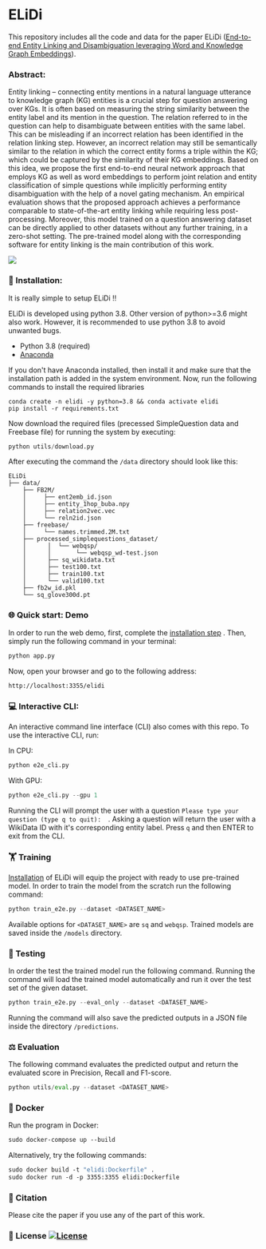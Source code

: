 # ELiDi  
This repository includes all the code and data for the paper ELiDi ([End-to-end Entity Linking and Disambiguation leveraging Word and Knowledge Graph Embeddings](https://openreview.net/pdf/cae4393d0817ad50aee6065e11a4d7487f8c4344.pdf)).

### Abstract: 
Entity linking – connecting entity mentions in a natural language utterance to knowledge graph (KG) entities is a crucial step for question answering over KGs. It is often based on measuring the string similarity between the entity label and its mention in the question. The relation referred to in the question can help to disambiguate between entities with the same label. This can be misleading if an incorrect relation has been identified in the relation linking step. However, an incorrect relation may still be semantically similar to the relation in which the correct entity forms a triple within the KG; which could be captured by the similarity of their KG embeddings. Based on this idea, we propose the first end-to-end neural network approach that employs KG as well as word embeddings to perform joint relation and entity classification of simple questions while implicitly performing entity disambiguation with the help of a novel gating mechanism. An empirical evaluation shows that the proposed approach achieves a performance comparable to state-of-the-art entity linking while requiring less post-processing. Moreover, this model trained on a question answering dataset can be directly applied to other datasets without any further training, in a zero-shot setting. The pre-trained model along with the corresponding software for entity linking is the main contribution of this work.

![](https://github.com/rashad101/ELiDi/blob/main/elidi-demo.gif)
### 🔧 Installation:
It is really simple to setup ELiDi !!

ELiDi is developed using python 3.8. Other version of python>=3.6 might also work. However, it is recommended to use python 3.8 to avoid unwanted bugs.
* Python 3.8 (required)
* [Anaconda](https://www.anaconda.com/products/individual) 

If you don't have Anaconda installed, then install it and make sure that the installation path is added in the system environment.
Now, run the following commands to install the required libraries
```shell
conda create -n elidi -y python=3.8 && conda activate elidi
pip install -r requirements.txt
```
Now download the required files (precessed SimpleQuestion data and Freebase file) for running the system by executing:
```python
python utils/download.py
```
After executing the command the ```/data``` directory should look like this:
```
ELiDi
├── data/
    ├── FB2M/
    │     ├── ent2emb_id.json
    │     ├── entity_1hop_buba.npy
    │     ├── relation2vec.vec
    │     └── reln2id.json
    ├── freebase/
    │     └── names.trimmed.2M.txt
    ├── processed_simplequestions_dataset/
    │      │  └── webqsp/
    │      │       └── webqsp_wd-test.json
    │      ├── sq_wikidata.txt
    │      ├── test100.txt
    │      ├── train100.txt
    │      └── valid100.txt
    ├── fb2w_id.pkl
    └── sq_glove300d.pt
```

### 🌐 Quick start: Demo
In order to run the web demo, first, complete the [installation step](https://github.com/rashad101/ELiDi#-installation) . Then, simply run the following command in your terminal:
```python
python app.py
```
Now, open your browser and go to the following address:
```
http://localhost:3355/elidi
```



### 💻 Interactive CLI:
An interactive command line interface (CLI) also comes with this repo. To use the interactive CLI, run:

In CPU:
```python
python e2e_cli.py 
```
With GPU:
```python
python e2e_cli.py --gpu 1
```
Running the CLI will prompt the user with a question ```Please type your question (type q to quit):  ```. Asking a question will return the user with a WikiData ID with it's corresponding entity label. Press ```q``` and then ENTER to exit from the CLI.

### 🏋️ Training
[Installation]((https://github.com/rashad101/ELiDi#-installation)) of ELiDi will equip the project with ready to use pre-trained model. In order to train the model from the scratch run the following command:
```python
python train_e2e.py --dataset <DATASET_NAME>
```
Available options for ```<DATASET_NAME>``` are ```sq``` and ```webqsp```. Trained models are saved inside the ```/models``` directory.
### 🎯 Testing
In order the test the trained model run the following command. Running the command will load the trained model automatically and run it over the test set of the given dataset.
```python
python train_e2e.py --eval_only --dataset <DATASET_NAME>
```
Running the command  will also save the predicted outputs in a JSON file inside the directory ```/predictions```.
### ⚖️ Evaluation
The following command evaluates the predicted output and return the evaluated score in Precision, Recall and F1-score.
```python
python utils/eval.py --dataset <DATASET_NAME>
```

### 🐳 Docker
Run the program in Docker:
```dockerfile
sudo docker-compose up --build
```
Alternatively, try the following commands:
```dockerfile
sudo docker build -t "elidi:Dockerfile" .
sudo docker run -d -p 3355:3355 elidi:Dockerfile
```

### 📝 Citation
Please cite the paper if you use any of the part of this work.
### 📜 License  <a href='https://opensource.org/licenses/MIT'><img src='https://img.shields.io/badge/License-MIT-blue.svg' alt='License'/></a>
